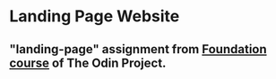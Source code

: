 # Landing Page Website

## "landing-page" assignment from [Foundation course](https://www.theodinproject.com/lessons/foundations-landing-page) of The Odin Project.